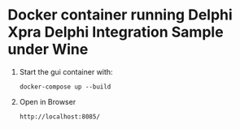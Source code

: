 # Docker container running Delphi Xpra Delphi Integration Sample under Wine

1. Start the gui container with:
    ```
    docker-compose up --build
    ```

2. Open in Browser
    ```
    http://localhost:8085/
    ```
